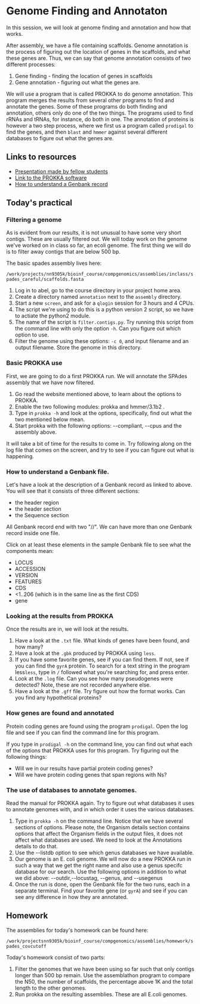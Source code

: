 # Genome Finding and Annotaton

In this session, we will look at genome finding and annotation and how that works.

After assembly, we have a file containing scaffolds. Genome annotation
is the process of figuring out the location of genes in the scaffolds,
and what these genes are. Thus, we can say that genome annotation consists
of two different processes:

1. Gene finding - finding the location of genes in scaffolds
2. Gene annotation - figuring out what the genes are.

We will use a program that is called PROKKA to do genome annotation.
This program merges the results from several other programs to find and
annotate the genes. Some of these programs do both finding and annotation,
others only do one of the two things. The programs used to find rRNAs and
tRNAs, for instance, do both in one. The annotation of proteins is however
a two step process, where we first us a program called `prodigal` to find
the genes, and then `blast` and `hmmer` against several different databases
to figure out what the genes are.

## Links to resources

  * [Presentation made by fellow students](https://docs.google.com/presentation/d/1vKbxuXWcrvvcj5Pi_mE8MzoHJdzVf_g_Fz_QcR5dhoM/edit?usp=sharing)
  * [Link to the PROKKA software](https://github.com/tseemann/prokka/)
  * [How to understand a Genbank record](https://www.ncbi.nlm.nih.gov/Sitemap/samplerecord.html)

## Today's practical

### Filtering a genome

As is evident from our results, it is not unusual to have some very short
contigs. These are usually filtered out. We will today work on the genome
we've worked on in class so far, an ecoli genome. The first thing we will do
is to filter away contigs that are below 500 bp.

The basic spades assembly lives here:

`/work/projects/nn9305k/bioinf_course/compgenomics/assemblies/inclass/spades_careful/scaffolds.fasta`

1. Log in to abel, go to the course directory in your project home area.
2. Create a directory named `annotation` next to the `assembly` directory.
3. Start a new `screen`, and ask for a `qlogin` session for 3 hours and 4 CPUs.
4. The script we're using to do this is a python version 2 script, so we have
   to actiate the python2 module.
5. The name of the script is `filter.contigs.py`. Try running this script from
   the command line with only the option `-h`. Can you figure out which option to use. 
6. Filter the genome using these options: `-c 0`, and input filename and an output 
   filename. Store the genome in this directory.

### Basic PROKKA use

First, we are going to do a first PROKKA run. We will annotate the SPAdes
assembly that we have now filtered.

1. Go read the website mentioned above, to learn about the options to PROKKA.
2. Enable the two following modules: prokka and hmmer/3.1b2 .
3. Type in `prokka -h` and look at the options, specifically, 
   find out what the two mentioned below mean. 
7. Start prokka with the following options: --compliant, --cpus and the assembly above.

It will take a bit of time for the results to come in. Try following along 
on the log file that comes on the screen, and try to see if you can figure out
what is happening.

### How to understand a Genbank file.

Let's have a look at the description of a Genbank record as linked to above. 
You will see that it consists of three different sections:  
* the header region
* the header section
* the Sequence section
   
All Genbank record end with two "//". We can have more than one Genbank record
inside one file.

Click on at least these elements in the sample Genbank file to see what the
components mean: 
* LOCUS
* ACCESSION
* VERSION
* FEATURES
* CDS
* <1..206 (which is in the same line as the first CDS)
* gene

### Looking at the results from PROKKA

Once the results are in, we will look at the results.

1. Have a look at the `.txt` file. What kinds of genes have been found, 
   and how many?
2. Have a look at the `.gbk` produced by PROKKA using `less`.
3. If you have some favorite genes, see if you can find them. If not,
   see if you can find the `gyrA` protein. To search for a text string
   in the program less`less`, type in `/` followed what you're searching 
   for, and press enter.
4. Look at the `.log` file. Can you see how many pseudogenes were detected?
   Note, these are not recorded anywhere else.
5. Have a look at the `.gff` file. Try figure out how the format works.
   Can you find any hypothetical proteins?

### How genes are found and annotated 

Protein coding genes are found using the program `prodigal`. Open
the log file and see if you can find the command line for this program.

If you type in `prodigal -h` on the command line, you can find out 
what each of the options that PROKKA uses for this program.
Try figuring out the following things:
* Will we in our results have partial protein coding genes?
* Will we have protein coding genes that span regions with Ns?
    
### The use of databases to annotate genomes. 

Read the manual for PROKKA again. Try to figure out what databases
it uses to annotate genomes with, and in which order it uses the
various databases.

1. Type in `prokka -h` on the command line. Notice that we have several
   sections of options. Please note, the Organism details section contains
   options that affect the Organism fields in the output files, it does
   not affect what databases are used. We need to look at the Annotations
   details to do that.
2. Use the --listdb option to see which genus databases we have available.
3. Our genome is an E. coli genome. We will now do a new PROKKA run in such
   a way that we get the right name and also use a genus specifc database
   for our search. Use the following options in addition to what we did above:
   --outdir,--locustag, --genus, and --usegenus 
4. Once the run is done, open the Genbank file for the two runs, each in a 
   separate terminal. Find your favorite gene (or `gyrA`) and see if you 
   can see any difference in how they are annotated. 

## Homework

The assemblies for today's homework can be found here:

`/work/projectsnn9305k/bioinf_course/compgenomics/assemblies/homework/spades_covcutoff`

Today's homework consist of two parts:

1. Filter the genomes that we have been using so far such that only contigs
   longer than 500 bp remain. Use the assemblathon program to compare the 
   N50, the number of scaffolds, the percentage above 1K and the total length
   to the other genomes.
2. Run prokka on the resulting assemblies. These are all E.coli genomes.